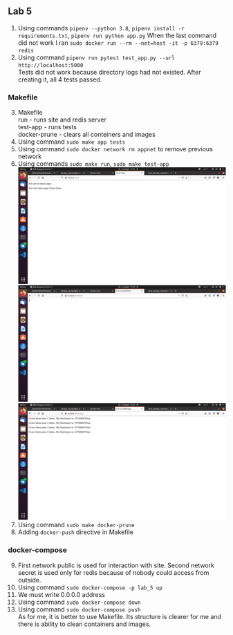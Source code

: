 ## Lab 5
1. Using commands `pipenv --python 3.8`, `pipenv install -r requirements.txt`, `pipenv run python app.py`
 When the last command did not work I ran `sudo docker run --rm --net=host -it -p 6379:6379 redis`
2. Using command `pipenv run pytest test_app.py --url http://localhost:5000` <br/>
Tests did not work because directory logs had not existed. After creating it, all 4 tests passed.
### Makefile
3. Makefile <br/>
run - runs site and redis server <br/>
test-app - runs tests <br/>
docker-prune - clears all conteiners and images
4. Using command `sudo make app tests` 
5. Using command `sudo docker network rm appnet` to remove previous network
6. Using commands `sudo make run`, `sudo make test-app` <br/>
![main](screens/main.png) <br/>
![hits](screens/hits.png) <br/>
![logs](screens/logs.png)
7. Using command `sudo make docker-prune` 
8. Adding `docker-push` directive in Makefile
### docker-compose
9. First network public is used for interaction with site. Second network secret is used only for redis because of nobody could access from outside. 
10. Using command `sudo docker-compose -p lab_5 up` 
11. We must write 0.0.0.0 address 
12. Using command `sudo docker-compose down`
13. Using command `sudo docker-compose push` <br/>
As for me, it is better to use Makefile. Its structure is clearer for me and there is ability to clean containers and images. 